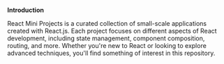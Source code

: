 **Introduction**

React Mini Projects is a curated collection of small-scale applications created with React.js. Each project focuses on different aspects of React development, including state management, component composition, routing, and more. Whether you're new to React or looking to explore advanced techniques, you'll find something of interest in this repository.
